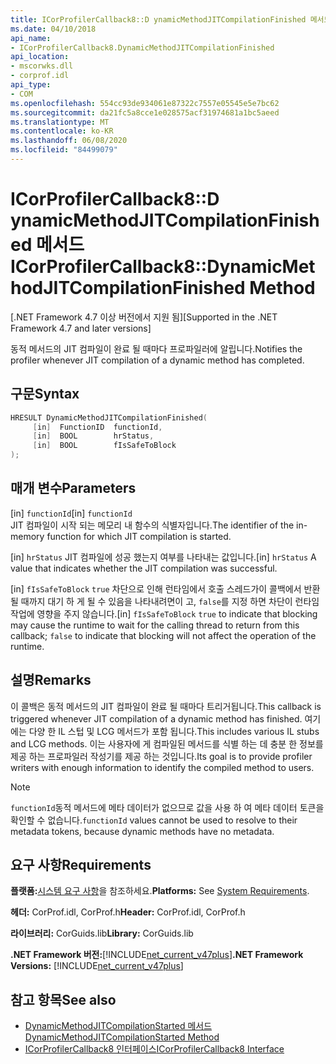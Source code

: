 ```yaml
---
title: ICorProfilerCallback8::D ynamicMethodJITCompilationFinished 메서드
ms.date: 04/10/2018
api_name:
- ICorProfilerCallback8.DynamicMethodJITCompilationFinished
api_location:
- mscorwks.dll
- corprof.idl
api_type:
- COM
ms.openlocfilehash: 554cc93de934061e87322c7557e05545e5e7bc62
ms.sourcegitcommit: da21fc5a8cce1e028575acf31974681a1bc5aeed
ms.translationtype: MT
ms.contentlocale: ko-KR
ms.lasthandoff: 06/08/2020
ms.locfileid: "84499079"
---
```

# <a name="icorprofilercallback8dynamicmethodjitcompilationfinished-method"></a><span data-ttu-id="58cd9-102">ICorProfilerCallback8::D ynamicMethodJITCompilationFinished 메서드</span><span class="sxs-lookup"><span data-stu-id="58cd9-102">ICorProfilerCallback8::DynamicMethodJITCompilationFinished Method</span></span>
<span data-ttu-id="58cd9-103">[.NET Framework 4.7 이상 버전에서 지원 됨]</span><span class="sxs-lookup"><span data-stu-id="58cd9-103">[Supported in the .NET Framework 4.7 and later versions]</span></span>  
  
<span data-ttu-id="58cd9-104">동적 메서드의 JIT 컴파일이 완료 될 때마다 프로파일러에 알립니다.</span><span class="sxs-lookup"><span data-stu-id="58cd9-104">Notifies the profiler whenever JIT compilation of a dynamic method has completed.</span></span>  
  
## <a name="syntax"></a><span data-ttu-id="58cd9-105">구문</span><span class="sxs-lookup"><span data-stu-id="58cd9-105">Syntax</span></span>  
  
```cpp  
HRESULT DynamicMethodJITCompilationFinished(  
     [in]  FunctionID  functionId,
     [in]  BOOL        hrStatus,
     [in]  BOOL        fIsSafeToBlock
);  
```  
  
## <a name="parameters"></a><span data-ttu-id="58cd9-106">매개 변수</span><span class="sxs-lookup"><span data-stu-id="58cd9-106">Parameters</span></span>  
<span data-ttu-id="58cd9-107">[in] `functionId`</span><span class="sxs-lookup"><span data-stu-id="58cd9-107">[in] `functionId`</span></span>  
<span data-ttu-id="58cd9-108">JIT 컴파일이 시작 되는 메모리 내 함수의 식별자입니다.</span><span class="sxs-lookup"><span data-stu-id="58cd9-108">The identifier of the in-memory function for which JIT compilation is started.</span></span>

<span data-ttu-id="58cd9-109">[in] `hrStatus` JIT 컴파일에 성공 했는지 여부를 나타내는 값입니다.</span><span class="sxs-lookup"><span data-stu-id="58cd9-109">[in] `hrStatus` A value that indicates whether the JIT compilation was successful.</span></span>

<span data-ttu-id="58cd9-110">[in] `fIsSafeToBlock` 
 `true` 차단으로 인해 런타임에서 호출 스레드가이 콜백에서 반환 될 때까지 대기 하 게 될 수 있음을 나타내려면이 고, `false`를 지정 하면 차단이 런타임 작업에 영향을 주지 않습니다.</span><span class="sxs-lookup"><span data-stu-id="58cd9-110">[in] `fIsSafeToBlock`
`true` to indicate that blocking may cause the runtime to wait for the calling thread to return from this callback; `false` to indicate that blocking will not affect the operation of the runtime.</span></span>  

## <a name="remarks"></a><span data-ttu-id="58cd9-111">설명</span><span class="sxs-lookup"><span data-stu-id="58cd9-111">Remarks</span></span>  

<span data-ttu-id="58cd9-112">이 콜백은 동적 메서드의 JIT 컴파일이 완료 될 때마다 트리거됩니다.</span><span class="sxs-lookup"><span data-stu-id="58cd9-112">This callback is triggered whenever JIT compilation of a dynamic method has finished.</span></span> <span data-ttu-id="58cd9-113">여기에는 다양 한 IL 스텁 및 LCG 메서드가 포함 됩니다.</span><span class="sxs-lookup"><span data-stu-id="58cd9-113">This includes various IL stubs and LCG methods.</span></span> <span data-ttu-id="58cd9-114">이는 사용자에 게 컴파일된 메서드를 식별 하는 데 충분 한 정보를 제공 하는 프로파일러 작성기를 제공 하는 것입니다.</span><span class="sxs-lookup"><span data-stu-id="58cd9-114">Its goal is to provide profiler writers with enough information to identify the compiled method to users.</span></span>

> [!NOTE]
> <span data-ttu-id="58cd9-115">`functionId`동적 메서드에 메타 데이터가 없으므로 값을 사용 하 여 메타 데이터 토큰을 확인할 수 없습니다.</span><span class="sxs-lookup"><span data-stu-id="58cd9-115">`functionId` values cannot be used to resolve to their metadata tokens, because dynamic methods have no metadata.</span></span>

## <a name="requirements"></a><span data-ttu-id="58cd9-116">요구 사항</span><span class="sxs-lookup"><span data-stu-id="58cd9-116">Requirements</span></span>  
 <span data-ttu-id="58cd9-117">**플랫폼:**[시스템 요구 사항](../../get-started/system-requirements.md)을 참조하세요.</span><span class="sxs-lookup"><span data-stu-id="58cd9-117">**Platforms:** See [System Requirements](../../get-started/system-requirements.md).</span></span>  
  
 <span data-ttu-id="58cd9-118">**헤더:** CorProf.idl, CorProf.h</span><span class="sxs-lookup"><span data-stu-id="58cd9-118">**Header:** CorProf.idl, CorProf.h</span></span>  
  
 <span data-ttu-id="58cd9-119">**라이브러리:** CorGuids.lib</span><span class="sxs-lookup"><span data-stu-id="58cd9-119">**Library:** CorGuids.lib</span></span>  
  
 <span data-ttu-id="58cd9-120">**.NET Framework 버전:**[!INCLUDE[net_current_v47plus](../../../../includes/net-current-v47plus.md)]</span><span class="sxs-lookup"><span data-stu-id="58cd9-120">**.NET Framework Versions:** [!INCLUDE[net_current_v47plus](../../../../includes/net-current-v47plus.md)]</span></span>  
  
## <a name="see-also"></a><span data-ttu-id="58cd9-121">참고 항목</span><span class="sxs-lookup"><span data-stu-id="58cd9-121">See also</span></span>

- [<span data-ttu-id="58cd9-122">DynamicMethodJITCompilationStarted 메서드</span><span class="sxs-lookup"><span data-stu-id="58cd9-122">DynamicMethodJITCompilationStarted Method</span></span>](icorprofilercallback8-dynamicmethodjitcompilationstarted-method.md)
- [<span data-ttu-id="58cd9-123">ICorProfilerCallback8 인터페이스</span><span class="sxs-lookup"><span data-stu-id="58cd9-123">ICorProfilerCallback8 Interface</span></span>](icorprofilercallback8-interface.md)
